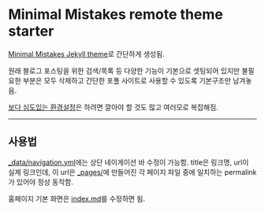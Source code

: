 # Minimal Mistakes remote theme starter

[Minimal Mistakes Jekyll theme](https://github.com/mmistakes/minimal-mistakes)로 간단하게 생성됨.

원래 블로그 포스팅을 위한 검색/목록 등 다양한 기능이 기본으로 셋팅되어 있지만 불필요한 부분은 모두 삭제하고 간단한 포폴 사이트로 사용할 수 있도록 기본구조만 남겨놓음.

[보다 심도있는 환경설정](https://mmistakes.github.io/minimal-mistakes/docs/configuration/)은 하려면 깔아야 할 것도 많고 여러모로 복잡해짐.

---

## 사용법
[\_data/navigation.yml](https://github.com/allzero93/Allzero93-portfolio/blob/master/_data/navigation.yml)에는 상단 네이게이션 바 수정이 가능함. title은 링크명, url이 실제 링크인데, 이 url은 [\_pages/](https://github.com/allzero93/Allzero93-portfolio/tree/master/_pages)에 만들어진 각 페이지 파일 중에 일치하는 permalink가 있어야 정상 동작함.

홈페이지 기본 화면은 [index.md](https://github.com/allzero93/Allzero93-portfolio/blob/master/index.md)를 수정하면 됨.
